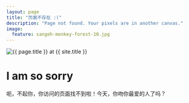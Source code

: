 ```yaml
---
layout: page
title: "页面不存在 :("
description: "Page not found. Your pixels are in another canvas."
image:
  feature: sangeh-monkey-forest-10.jpg
---  
```

<img src="{{ site.url }}/images/hmfaysal-404.jpg" alt="{{ page.title }} at {{ site.title }}">

<div class="text-center">
	<h1>I am so sorry</h1>
	<p>呃，不起你，你访问的页面找不到啦！今天，你吻你最爱的人了吗？</p>
</div>
